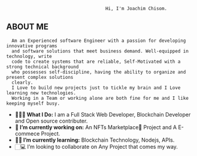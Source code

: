                                          Hi, I'm Joachim Chisom. 
 ## **ABOUT ME**
      Am an Experienced software Engineer with a passion for developing innovative programs
      and software solutions that meet business demand. Well-equipped in technology, write
      code to create systems that are reliable, Self-Motivated with a strong technical background
      who possesses self-discipline, having the ability to organize and present complex solutions
      clearly.
      I Love to build new projects just to tickle my brain and I Love learning new technologies.
      Working in a Team or working alone are both fine for me and I like keeping myself busy.
      
- **👨🏻‍💻 What I Do:** I am a Full Stack Web Developer, Blockchain Developer and Open source contributer.
- **🔭 I’m currently working on:** An NFTs Marketplace🏦 Project and A E-commece Project.
- **👨‍🏫 I’m currently learning:** Blockchain Technology, Nodejs, APIs.
-  🏻‍💻 I’m looking to collaborate on Any Project that comes my way.

<!--
**Joachimchisom1/Joachimchisom1** is a ✨ _special_ ✨ repository because its `README.md` (this file) appears on your GitHub profile.

Here are some ideas to get you started:

- 🔭 I’m currently working on ...
- 🌱 I’m currently learning ...
- 👯 I’m looking to collaborate on ...
- 🤔 I’m looking for help with ...
- 💬 Ask me about ...
- 📫 How to reach me: ...
- 😄 Pronouns: ...
- ⚡ Fun fact: ...
-->
